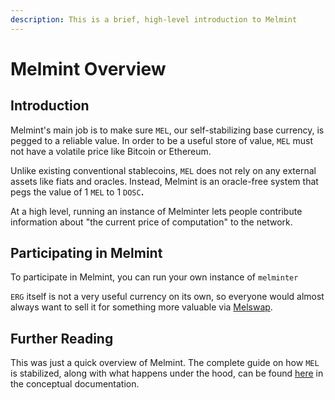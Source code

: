 ```yaml
---
description: This is a brief, high-level introduction to Melmint
---
```


# Melmint Overview

## Introduction

Melmint's main job is to make sure `MEL`, our self-stabilizing base currency, is pegged to a reliable value. In order to be a useful store of value, `MEL` must not have a volatile price like Bitcoin or Ethereum.

Unlike existing conventional stablecoins, `MEL` does not rely on any external assets like fiats and oracles. Instead, Melmint is an oracle-free system that pegs the value of 1 `MEL` to 1 `DOSC`**.**

At a high level, running an instance of Melminter lets people contribute information about "the current price of computation" to the network.

## Participating in Melmint

To participate in Melmint, you can run your own instance of `melminter`

`ERG` itself is not a very useful currency on its own, so everyone would almost always want to sell it for something more valuable via [Melswap](../../../using-wallets/melswap-guide.md).

## Further Reading

This was just a quick overview of Melmint. The complete guide on how `MEL` is stabilized, along with what happens under the hood, can be found [here](../../../../concepts/sound-cryptoeconomics-with-truly-sound-money.md) in the conceptual documentation.
